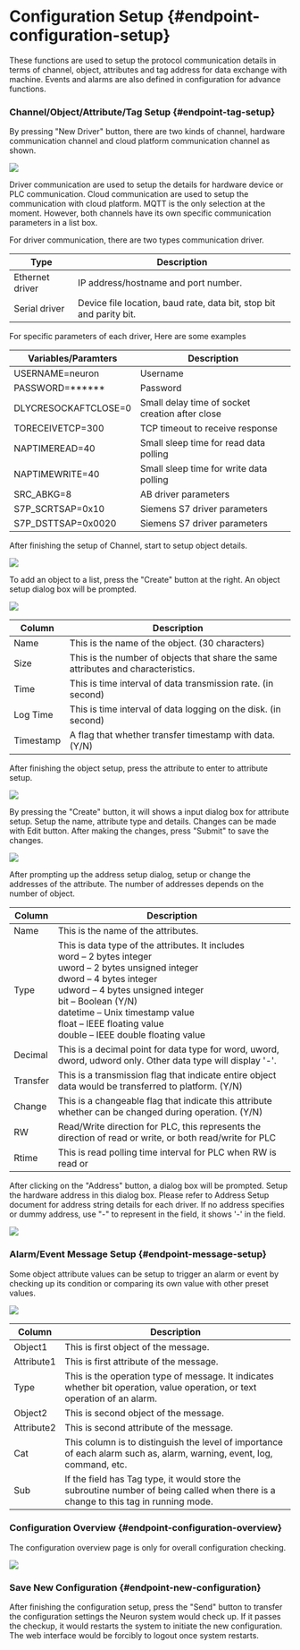 # Configuration Setup {#endpoint-configuration-setup}

These functions are used to setup the protocol communication details in terms of channel, object, attributes and tag address for data exchange with machine. Events and alarms are also defined in configuration for advance functions.

### Channel/Object/Attribute/Tag Setup {#endpoint-tag-setup}

By pressing &quot;New Driver&quot; button, there are two kinds of channel, hardware communication channel and cloud platform communication channel as shown.

![](./assets/tagsetup.png)

Driver communication are used to setup the details for hardware device or PLC communication. Cloud communication are used to setup the communication with cloud platform. MQTT is the only selection at the moment. However, both channels have its own specific communication parameters in a list box.

For driver communication, there are two types communication driver.

| Type            | Description                                                         |
| --------------- | ------------------------------------------------------------------- |
| Ethernet driver | IP address/hostname and port number.                                |
| Serial driver   | Device file location, baud rate, data bit, stop bit and parity bit. |

For specific parameters of each driver, Here are some examples

| Variables/Paramters   | Description                                     |
| --------------------- | ----------------------------------------------- |
| USERNAME=neuron       | Username                                        |
| PASSWORD=\*\*\*\*\*\* | Password                                        |
| DLYCRESOCKAFTCLOSE=0  | Small delay time of socket creation after close |
| TORECEIVETCP=300      | TCP timeout to receive response                 |
| NAPTIMEREAD=40        | Small sleep time for read data polling          |
| NAPTIMEWRITE=40       | Small sleep time for write data polling         |
| SRC_ABKG=8            | AB driver parameters                            |
| S7P_SCRTSAP=0x10      | Siemens S7 driver parameters                    |
| S7P_DSTTSAP=0x0020    | Siemens S7 driver parameters                    |

After finishing the setup of Channel, start to setup object details.

![](./assets/object-details.png)

To add an object to a list, press the &quot;Create&quot; button at the right. An object setup dialog box will be prompted.

![](./assets/setup-dialog.png)

| Column    | Description                                                                       |
| --------- | --------------------------------------------------------------------------------- |
| Name      | This is the name of the object. (30 characters)                                   |
| Size      | This is the number of objects that share the same attributes and characteristics. |
| Time      | This is time interval of data transmission rate. (in second)                      |
| Log Time  | This is time interval of data logging on the disk. (in second)                    |
| Timestamp | A flag that whether transfer timestamp with data. (Y/N)                           |

After finishing the object setup, press the attribute to enter to attribute setup.

![](./assets/attribute-setup.png)

By pressing the &quot;Create&quot; button, it will shows a input dialog box for attribute setup. Setup the name, attribute type and details. Changes can be made with Edit button. After making the changes, press &quot;Submit&quot; to save the changes.

![](./assets/attribute-input.png)

After prompting up the address setup dialog, setup or change the addresses of the attribute. The number of addresses depends on the number of object.

| Column   | Description                                                                                                                                                                                                                                                                                                    |
| -------- | -------------------------------------------------------------------------------------------------------------------------------------------------------------------------------------------------------------------------------------------------------------------------------------------------------------- |
| Name     | This is the name of the attributes.                                                                                                                                                                                                                                                                            |
| Type     | This is data type of the attributes. It includes<br>word – 2 bytes integer<br>uword – 2 bytes unsigned integer<br>dword – 4 bytes integer<br>udword – 4 bytes unsigned integer<br>bit – Boolean (Y/N)<br>datetime – Unix timestamp value<br>float – IEEE floating value<br>double – IEEE double floating value |
| Decimal  | This is a decimal point for data type for word, uword, dword, udword only. Other data type will display &#39;-&#39;.                                                                                                                                                                                           |
| Transfer | This is a transmission flag that indicate entire object data would be transferred to platform. (Y/N)                                                                                                                                                                                                           |
| Change   | This is a changeable flag that indicate this attribute whether can be changed during operation. (Y/N)                                                                                                                                                                                                          |
| RW       | Read/Write direction for PLC, this represents the direction of read or write, or both read/write for PLC                                                                                                                                                                                                       |
| Rtime    | This is read polling time interval for PLC when RW is read or                                                                                                                                                                                                                                                  |

After clicking on the &quot;Address&quot; button, a dialog box will be prompted. Setup the hardware address in this dialog box. Please refer to Address Setup document for address string details for each driver. If no address specifies or dummy address, use &quot;-&quot; to represent in the field, it shows &#39;-&#39; in the field.

![](./assets/hardware.png)

### Alarm/Event Message Setup {#endpoint-message-setup}

Some object attribute values can be setup to trigger an alarm or event by checking up its condition or comparing its own value with other preset values.

![](./assets/event-setup.png)

| Column     | Description                                                                                                                         |
| ---------- | ----------------------------------------------------------------------------------------------------------------------------------- |
| Object1    | This is first object of the message.                                                                                                |
| Attribute1 | This is first attribute of the message.                                                                                             |
| Type       | This is the operation type of message. It indicates whether bit operation, value operation, or text operation of an alarm.          |
| Object2    | This is second object of the message.                                                                                               |
| Attribute2 | This is second attribute of the message.                                                                                            |
| Cat        | This column is to distinguish the level of importance of each alarm such as, alarm, warning, event, log, command, etc.              |
| Sub        | If the field has Tag type, it would store the subroutine number of being called when there is a change to this tag in running mode. |

### Configuration Overview {#endpoint-configuration-overview}

The configuration overview page is only for overall configuration checking.

![](./assets/configuration-overview.png)

### Save New Configuration {#endpoint-new-configuration}

After finishing the configuration setup, press the &quot;Send&quot; button to transfer the configuration settings the Neuron system would check up. If it passes the checkup, it would restarts the system to initiate the new configuration. The web interface would be forcibly to logout once system restarts.
